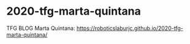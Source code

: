 # 2020-tfg-marta-quintana

TFG BLOG Marta Quintana: https://roboticslaburjc.github.io/2020-tfg-marta-quintana/ 

